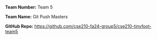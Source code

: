 **Team Number:** Team 5

**Team Name:** Git Push Masters

**GitHub Repo:** https://github.com/cse210-fa24-group5/cse210-tinyfoot-team5
